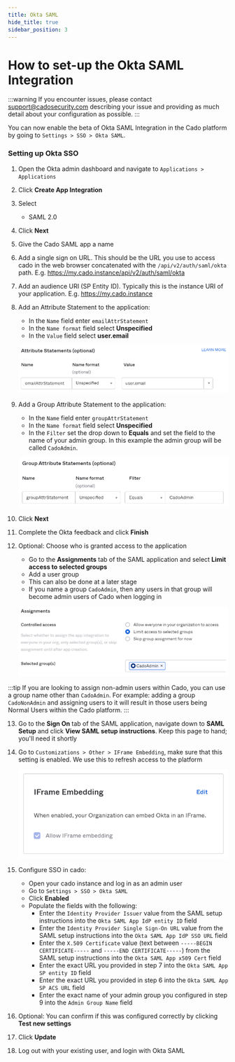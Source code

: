```yaml
---
title: Okta SAML
hide_title: true
sidebar_position: 3
---
```


# How to set-up the Okta SAML Integration

:::warning
If you encounter issues, please contact support@cadosecurity.com describing your issue and providing as much detail about your configuration as possible.
:::

You can now enable the beta of Okta SAML Integration in the Cado platform by going to `Settings > SSO > Okta SAML`.

### Setting up Okta SSO
1. Open the Okta admin dashboard and navigate to `Applications > Applications`
2. Click **Create App Integration**
3. Select
	- SAML 2.0
4. Click **Next**
5. Give the Cado SAML app a name
6. Add a single sign on URL. This should be the URL you use to access cado in the web browser concatenated with the `/api/v2/auth/saml/okta` path. E.g. https://my.cado.instance/api/v2/auth/saml/okta
7. Add an audience URI (SP Entity ID). Typically this is the instance URI of your application. E.g. https://my.cado.instance
8. Add an Attribute Statement to the application:
	- In the `Name` field enter `emailAttrStatement`
	- In the `Name format` field select **Unspecified**
    - In the `Value` field select **user.email**

	![Okta Attribute Statement](/img/okta-attribute-statement.png)

9. Add a Group Attribute Statement to the application:
	- In the `Name` field enter `groupAttrStatement`
	- In the `Name format` field select **Unspecified**
    - In the `Filter` set the drop down to **Equals** and set the field to the name of your admin group. In this example the admin group will be called `CadoAdmin`.

	![Okta Group Attribute Statement](/img/okta-group-attribute-statement.png)

10. Click **Next**
11. Complete the Okta feedback and click **Finish**
12. Optional: Choose who is granted access to the application
	- Go to the  **Assignments** tab of the SAML application and select **Limit access to selected groups**
	- Add a user group
	- This can also be done at a later stage
	- If you name a group `CadoAdmin`, then any users in that group will become admin users of Cado when logging in

	![Okta Assignments](/img/okta-assignments.png)

:::tip
If you are looking to assign non-admin users within Cado, you can use a group name other than `CadoAdmin`.  For example: adding a group `CadoNonAdmin` and assigning users to it will result in those users being Normal Users within the Cado platform.
:::

13. Go to the **Sign On** tab of the SAML application, navigate down to **SAML Setup** and click **View SAML setup instructions**. Keep this page to hand; you'll need it shortly
14. Go to `Customizations > Other > IFrame Embedding`, make sure that this setting is enabled. We use this to refresh access to the platform

	![Okta IFrame Embedding](/img/okta-iframe-embedding.png)

15. Configure SSO in cado:
	- Open your cado instance and log in as an admin user
	- Go to `Settings > SSO > Okta SAML`
	- Click **Enabled**
    - Populate the fields with the following:
        - Enter the `Identity Provider Issuer` value from the SAML setup instructions into the `Okta SAML App IdP entity ID` field
        - Enter the `Identity Provider Single Sign-On URL` value from the SAML setup instructions into the `Okta SAML App IdP SSO URL` field
        - Enter the `X.509 Certificate` value (text between `-----BEGIN CERTIFICATE-----` and `-----END CERTIFICATE-----`) from the SAML setup instructions into the `Okta SAML App x509 Cert` field
        - Enter the exact URL you provided in step 7 into the `Okta SAML App SP entity ID` field
        - Enter the exact URL you provided in step 6 into the `Okta SAML App SP ACS URL` field
        - Enter the exact name of your admin group you configured in step 9 into the `Admin Group Name` field
16. Optional: You can confirm if this was configured correctly by clicking **Test new settings**
17. Click **Update**
18. Log out with your existing user, and login with Okta SAML
